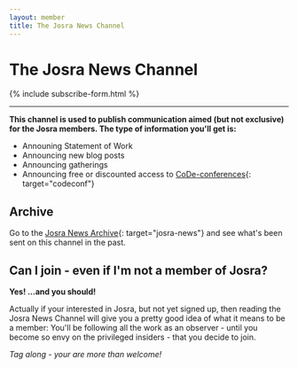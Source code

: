 ```yaml
---
layout: member
title: The Josra News Channel
---
```


# The Josra News Channel

{% include subscribe-form.html %}

---

__This channel is used to publish communication aimed (but not exclusive) for the Josra members. The type of information you'll get is:__

* Announing Statement of Work
* Announcing new blog posts
* Announcing gatherings
* Announcing free or discounted access to [CoDe-conferences](http://www.code-conf.com){: target="codeconf"}

## Archive
Go to the [Josra News Archive](http://us5.campaign-archive1.com/home/?u=4cd7193551aaee65c6da509a1&id=88ff8db28d){: target="josra-news"} and see what's been sent on this channel in the past.

## Can I join - even if I'm not a member of Josra?

__Yes! ...and you should!__

Actually if your interested in Josra, but not yet signed up, then reading the Josra News Channel will give you a pretty good idea of what it means to be a member: You'll be following all the work as an observer - until you become so envy on the privileged insiders - that you decide to join.

_Tag along - your are more than welcome!_
